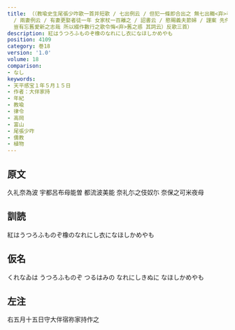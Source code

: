 ```yaml
---
title: （（教喩史生尾張少咋歌一首并短歌 / 七出例云 / 但犯一條即合出之 無七出輙<弃>者徒一年半 / 三不去云 / 雖犯七出不合<弃>之 違者杖一百 唯犯奸悪疾得<弃>之
  / 兩妻例云 / 有妻更娶者徒一年 女家杖一百離之 / 詔書云 / 愍賜義夫節婦 / 謹案 先件數條 建法之基 化道之源也 然則義夫之道 情存無別 / 一家同財
  豈有忘舊愛新之志哉 所以綴作數行之歌令悔<弃>舊之惑 其詞云）反歌三首）
description: 紅はうつろふものぞ橡のなれにし衣になほしかめやも
position: 4109
category: 巻18
version: '1.0'
volume: 18
comparison:
- なし
keywords:
- 天平感宝１年５月１５日
- 作者：大伴家持
- 年紀
- 教喩
- 律令
- 高岡
- 富山
- 尾張少咋
- 儒教
- 植物
---
```


## 原文

久礼奈為波 宇都呂布母能曽 都流波美能 奈礼尓之伎奴尓 奈保之可米夜母

## 訓読

紅はうつろふものぞ橡のなれにし衣になほしかめやも

## 仮名

くれなゐは うつろふものぞ つるはみの なれにしきぬに なほしかめやも

## 左注

右五月十五日守大伴宿祢家持作之
